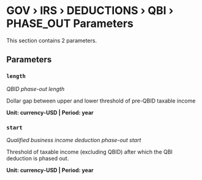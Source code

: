 # GOV › IRS › DEDUCTIONS › QBI › PHASE_OUT Parameters

This section contains 2 parameters.

## Parameters

### `length`
*QBID phase-out length*

Dollar gap between upper and lower threshold of pre-QBID taxable income

**Unit: currency-USD | Period: year**


### `start`
*Qualified business income deduction phase-out start*

Threshold of taxable income (excluding QBID) after which the QBI deduction is phased out.

**Unit: currency-USD | Period: year**

